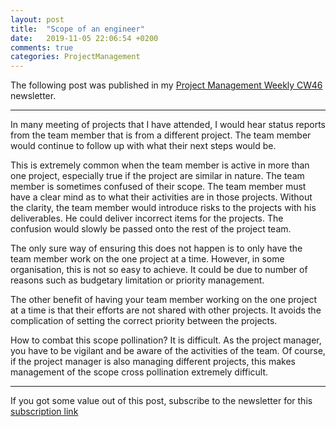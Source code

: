```yaml
---
layout: post
title:  "Scope of an engineer"
date:   2019-11-05 22:06:54 +0200
comments: true
categories: ProjectManagement
---
```



The following post was published in my [Project Management Weekly CW46](https://mailchi.mp/fd8043edd946/2019pwm-cw46) newsletter.

---

In many meeting of projects that I have attended, I would hear status reports from the team member that is from a different project. The team member would continue to follow up with what their next steps would be.

This is extremely common when the team member is active in more than one project, especially true if the project are similar in nature. The team member is sometimes confused of their scope. The team member must have a clear mind as to what their activities are in those projects. Without the clarity, the team member would introduce risks to the projects with his deliverables. He could deliver incorrect items for the projects. The confusion would slowly be passed onto the rest of the project team.

The only sure way of ensuring this does not happen is to only have the team member work on the one project at a time. However, in some organisation, this is not so easy to achieve. It could be due to number of reasons such as budgetary limitation or priority management.

The other benefit of having your team member working on the one project at a time is that their efforts are not shared with other projects. It avoids the complication of setting the correct priority between the projects.

How to combat this scope pollination? It is difficult. As the project manager, you have to be vigilant and be aware of the activities of the team. Of course, if the project manager is also managing different projects, this makes management of the scope cross pollination extremely difficult.

---

If you got some value out of this post, subscribe to the newsletter for this [subscription link](https://mailchi.mp/8e0622427dd5/prjmgrwkly)
